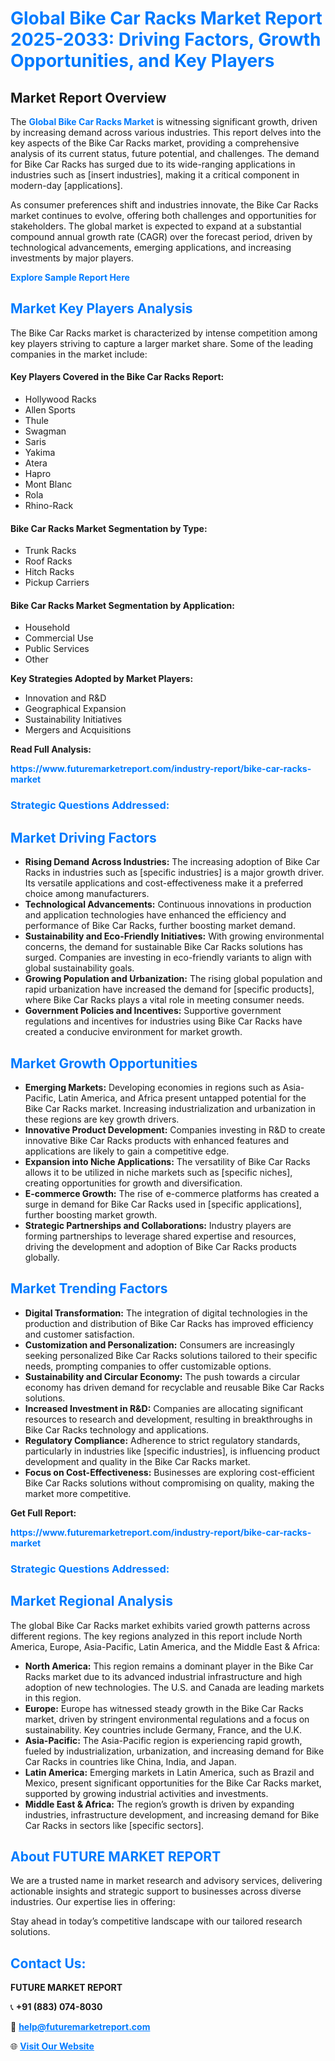 <h1 style="color: #007BFF;">Global Bike Car Racks Market Report 2025-2033: Driving Factors, Growth Opportunities, and Key Players</h1>

<section id="overview">
<h2>Market Report Overview</h2>
<p>The <a href="https://www.futuremarketreport.com/industry-report/bike-car-racks-market" style="color: #007BFF; text-decoration: none;"><strong>Global Bike Car Racks Market</strong></a> is witnessing significant growth, driven by increasing demand across various industries. This report delves into the key aspects of the Bike Car Racks market, providing a comprehensive analysis of its current status, future potential, and challenges. The demand for Bike Car Racks has surged due to its wide-ranging applications in industries such as [insert industries], making it a critical component in modern-day [applications].</p>
<p>As consumer preferences shift and industries innovate, the Bike Car Racks market continues to evolve, offering both challenges and opportunities for stakeholders. The global market is expected to expand at a substantial compound annual growth rate (CAGR) over the forecast period, driven by technological advancements, emerging applications, and increasing investments by major players.</p>
</section>

<section id="overview">
<p><a href="https://www.futuremarketreport.com/request-sample/reportId=93213" style="color: #007BFF; text-decoration: none;"><strong>Explore Sample Report Here</strong></a></p>
</section>

<section id="key-players">
<h2 style="color: #007BFF;">Market Key Players Analysis</h2>
<p>The Bike Car Racks market is characterized by intense competition among key players striving to capture a larger market share. Some of the leading companies in the market include:</p>
<h4>Key Players Covered in the Bike Car Racks Report:</h4>
<ul><li>Hollywood Racks</li><li>Allen Sports</li><li>Thule</li><li>Swagman</li><li>Saris</li><li>Yakima</li><li>Atera</li><li>Hapro</li><li>Mont Blanc</li><li>Rola</li><li>Rhino-Rack</li></ul>
<h4>Bike Car Racks Market Segmentation by Type:</h4>
<ul><li>Trunk Racks</li><li>Roof Racks</li><li>Hitch Racks</li><li>Pickup Carriers</li></ul>

<h4>Bike Car Racks Market Segmentation by Application:</h4>
<ul><li>Household</li><li>Commercial Use</li><li>Public Services</li><li>Other</li></ul>
<p><strong>Key Strategies Adopted by Market Players:</strong></p>
<ul>
<li>Innovation and R&D</li>
<li>Geographical Expansion</li>
<li>Sustainability Initiatives</li>
<li>Mergers and Acquisitions</li>
</ul>
</section>

<section>
<p><strong>Read Full Analysis: </strong></p><a href="https://www.futuremarketreport.com/industry-report/bike-car-racks-market" style="color: #007BFF; text-decoration: none;"><strong>https://www.futuremarketreport.com/industry-report/bike-car-racks-market</strong></a>
<h3 style="color: #007BFF;">Strategic Questions Addressed:</h3>
</section>

<section id="driving-factors">
<h2 style="color: #007BFF;">Market Driving Factors</h2>
<ul>
<li><strong>Rising Demand Across Industries:</strong> The increasing adoption of Bike Car Racks in industries such as [specific industries] is a major growth driver. Its versatile applications and cost-effectiveness make it a preferred choice among manufacturers.</li>
<li><strong>Technological Advancements:</strong> Continuous innovations in production and application technologies have enhanced the efficiency and performance of Bike Car Racks, further boosting market demand.</li>
<li><strong>Sustainability and Eco-Friendly Initiatives:</strong> With growing environmental concerns, the demand for sustainable Bike Car Racks solutions has surged. Companies are investing in eco-friendly variants to align with global sustainability goals.</li>
<li><strong>Growing Population and Urbanization:</strong> The rising global population and rapid urbanization have increased the demand for [specific products], where Bike Car Racks plays a vital role in meeting consumer needs.</li>
<li><strong>Government Policies and Incentives:</strong> Supportive government regulations and incentives for industries using Bike Car Racks have created a conducive environment for market growth.</li>
</ul>
</section>

<section id="growth-opportunities">
<h2 style="color: #007BFF;">Market Growth Opportunities</h2>
<ul>
<li><strong>Emerging Markets:</strong> Developing economies in regions such as Asia-Pacific, Latin America, and Africa present untapped potential for the Bike Car Racks market. Increasing industrialization and urbanization in these regions are key growth drivers.</li>
<li><strong>Innovative Product Development:</strong> Companies investing in R&D to create innovative Bike Car Racks products with enhanced features and applications are likely to gain a competitive edge.</li>
<li><strong>Expansion into Niche Applications:</strong> The versatility of Bike Car Racks allows it to be utilized in niche markets such as [specific niches], creating opportunities for growth and diversification.</li>
<li><strong>E-commerce Growth:</strong> The rise of e-commerce platforms has created a surge in demand for Bike Car Racks used in [specific applications], further boosting market growth.</li>
<li><strong>Strategic Partnerships and Collaborations:</strong> Industry players are forming partnerships to leverage shared expertise and resources, driving the development and adoption of Bike Car Racks products globally.</li>
</ul>
</section>

<section id="trending-factors">
<h2 style="color: #007BFF;">Market Trending Factors</h2>
<ul>
<li><strong>Digital Transformation:</strong> The integration of digital technologies in the production and distribution of Bike Car Racks has improved efficiency and customer satisfaction.</li>
<li><strong>Customization and Personalization:</strong> Consumers are increasingly seeking personalized Bike Car Racks solutions tailored to their specific needs, prompting companies to offer customizable options.</li>
<li><strong>Sustainability and Circular Economy:</strong> The push towards a circular economy has driven demand for recyclable and reusable Bike Car Racks solutions.</li>
<li><strong>Increased Investment in R&D:</strong> Companies are allocating significant resources to research and development, resulting in breakthroughs in Bike Car Racks technology and applications.</li>
<li><strong>Regulatory Compliance:</strong> Adherence to strict regulatory standards, particularly in industries like [specific industries], is influencing product development and quality in the Bike Car Racks market.</li>
<li><strong>Focus on Cost-Effectiveness:</strong> Businesses are exploring cost-efficient Bike Car Racks solutions without compromising on quality, making the market more competitive.</li>
</ul>
</section>

<section>
<p><strong>Get Full Report: </strong></p><a href="https://www.futuremarketreport.com/industry-report/bike-car-racks-market" style="color: #007BFF; text-decoration: none;"><strong>https://www.futuremarketreport.com/industry-report/bike-car-racks-market</strong></a>
<h3 style="color: #007BFF;">Strategic Questions Addressed:</h3>
</section>


<section id="regional-analysis">
<h2 style="color: #007BFF;">Market Regional Analysis</h2>
<p>The global Bike Car Racks market exhibits varied growth patterns across different regions. The key regions analyzed in this report include North America, Europe, Asia-Pacific, Latin America, and the Middle East & Africa:</p>
<ul>
<li><strong>North America:</strong> This region remains a dominant player in the Bike Car Racks market due to its advanced industrial infrastructure and high adoption of new technologies. The U.S. and Canada are leading markets in this region.</li>
<li><strong>Europe:</strong> Europe has witnessed steady growth in the Bike Car Racks market, driven by stringent environmental regulations and a focus on sustainability. Key countries include Germany, France, and the U.K.</li>
<li><strong>Asia-Pacific:</strong> The Asia-Pacific region is experiencing rapid growth, fueled by industrialization, urbanization, and increasing demand for Bike Car Racks in countries like China, India, and Japan.</li>
<li><strong>Latin America:</strong> Emerging markets in Latin America, such as Brazil and Mexico, present significant opportunities for the Bike Car Racks market, supported by growing industrial activities and investments.</li>
<li><strong>Middle East & Africa:</strong> The region’s growth is driven by expanding industries, infrastructure development, and increasing demand for Bike Car Racks in sectors like [specific sectors].</li>
</ul>
</section>

<footer>
<h2 style="color: #007BFF;">About FUTURE MARKET REPORT</h2>
<p>We are a trusted name in market research and advisory services, delivering actionable insights and strategic support to businesses across diverse industries. Our expertise lies in offering:</p>

<p>Stay ahead in today’s competitive landscape with our tailored research solutions.</p>

<h2 style="color: #007BFF;">Contact Us:</h2>
<p><strong>FUTURE MARKET REPORT</strong></p>
<p>📞 <strong>+91 (883) 074-8030</strong></p>
<p>📧 <strong><a href="mailto:help@futuremarketreport.com" style="color: #007BFF;">help@futuremarketreport.com</a></strong></p>
<p>🌐 <strong><a href="https://www.futuremarketreport.com/" style="color: #007BFF;">Visit Our Website</a></strong></p>
</footer>